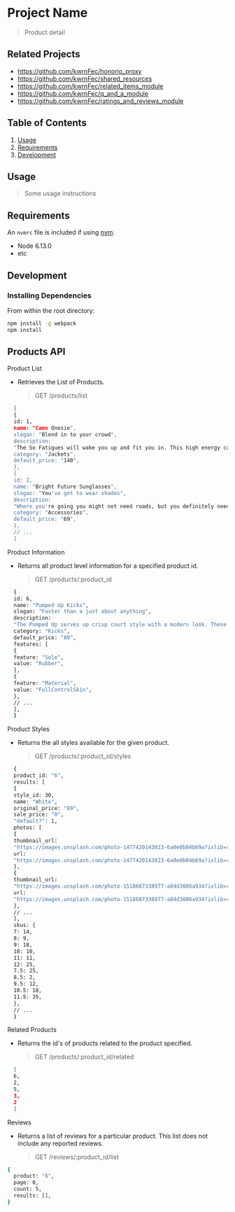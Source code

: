 # Project Name

> Product detail

## Related Projects

- https://github.com/kwrnFec/honorio_proxy
- https://github.com/kwrnFec/shared_resources
- https://github.com/kwrnFec/related_items_module
- https://github.com/kwrnFec/q_and_a_module
- https://github.com/kwrnFec/ratings_and_reviews_module

## Table of Contents

1. [Usage](#Usage)
1. [Requirements](#requirements)
1. [Development](#development)

## Usage

> Some usage instructions

## Requirements

An `nvmrc` file is included if using [nvm](https://github.com/creationix/nvm).

- Node 6.13.0
- etc

## Development

### Installing Dependencies

From within the root directory:

```sh
npm install -g webpack
npm install
```

## Products API

Product List

- Retrieves the List of Products.
  > GET /products/list

```sh
  [
  {
  id: 1,
  name: "Camo Onesie",
  slogan: "Blend in to your crowd",
  description:
  "The So Fatigues will wake you up and fit you in. This high energy camo will have you blending in to even the wildest surroundings.",
  category: "Jackets",
  default_price: "140",
  },
  {
  id: 2,
  name: "Bright Future Sunglasses",
  slogan: "You've got to wear shades",
  description:
  "Where you're going you might not need roads, but you definitely need some shades. Give those baby blues a rest and let the future shine bright on these timeless lenses.",
  category: "Accessories",
  default_price: "69",
  },
  // ...
  ]
```

Product Information

- Returns all product level information for a specified product id.
  > GET /products/:product_id

```sh
  {
  id: 6,
  name: "Pumped Up Kicks",
  slogan: "Faster than a just about anything",
  description:
  "The Pumped Up serves up crisp court style with a modern look. These shoes show off tennis-whites shades and are constructed with a supple leather upper and a classic rubber cupsole.",
  category: "Kicks",
  default_price: "89",
  features: [
  {
  feature: "Sole",
  value: "Rubber",
  },
  {
  feature: "Material",
  value: "FullControlSkin",
  },
  // ...
  ],
  }
```

Product Styles

- Returns the all styles available for the given product.
  > GET /products/:product_id/styles

```sh
  {
  product_id: "6",
  results: [
  {
  style_id: 30,
  name: "White",
  original_price: "89",
  sale_price: "0",
  "default?": 1,
  photos: [
  {
  thumbnail_url:
  "https://images.unsplash.com/photo-1477420143023-6a0e0b04b69a?ixlib=rb-1.2.1&ixid=eyJhcHBfaWQiOjEyMDd9&auto=format&fit=crop&w=300&q=80",
  url:
  "https://images.unsplash.com/photo-1477420143023-6a0e0b04b69a?ixlib=rb-1.2.1&ixid=eyJhcHBfaWQiOjEyMDd9&auto=format&fit=crop&w=1650&q=80",
  },
  {
  thumbnail_url:
  "https://images.unsplash.com/photo-1518687338977-a84d3086a934?ixlib=rb-1.2.1&ixid=eyJhcHBfaWQiOjEyMDd9&auto=format&fit=crop&w=300&q=80",
  url:
  "https://images.unsplash.com/photo-1518687338977-a84d3086a934?ixlib=rb-1.2.1&ixid=eyJhcHBfaWQiOjEyMDd9&auto=format&fit=crop&w=652&q=80",
  },
  // ...
  ],
  skus: {
  7: 14,
  8: 9,
  9: 18,
  10: 10,
  11: 11,
  12: 25,
  7.5: 25,
  8.5: 2,
  9.5: 12,
  10.5: 18,
  11.5: 35,
  },
  // ...
  }
```

Related Products

- Returns the id's of products related to the product specified.
  > GET /products/:product_id/related

```sh
  [
  6,
  2,
  5,
  3,
  2
  ]
```

Reviews

- Returns a list of reviews for a particular product. This list does not include any reported reviews.
  > GET /reviews/:product_id/list

```sh
{
  product: "6",
  page: 0,
  count: 5,
  results: [],
}
```

